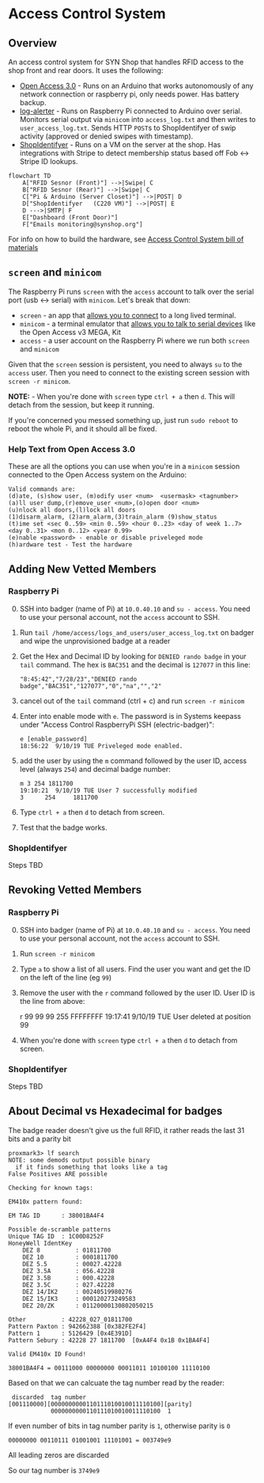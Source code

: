 # Access Control System

## Overview

An access control system for SYN Shop that handles RFID access to the shop front and rear doors.  It uses the following:

* [Open Access 3.0](https://www.accxproducts.com/wiki/index.php?title=Open_Access_3.0) - Runs on an Arduino that works autonomously of any network connection or raspberry pi, only needs power. Has battery backup. 
* [log-alerter](https://github.com/synshop/log-alerter) - Runs on Raspberry Pi connected to Arduino over serial.  Monitors serial output via `minicom`  into `access_log.txt` and then writes to `user_access_log.txt`. Sends HTTP `POST`s to ShopIdentifyer of swip activity (approved or denied swipes with timestamp).
* [ShopIdentifyer](https://github.com/synshop/ShopIdentifyer) - Runs on a VM on the server at the shop.  Has integrations with Stripe to detect membership status based off Fob <-> Stripe ID lookups.

```mermaid
flowchart TD
    A["RFID Sesnor (Front)"] -->|Swipe| C
    B["RFID Sesnor (Rear)"] -->|Swipe| C
    C["Pi & Arduino (Server Closet)"] -->|POST| D
    D["ShopIdentifyer   (C220 VM)"] -->|POST| E
    D --->|SMTP| F
    E["Dashboard (Front Door)"]
    F["Emails monitoring@synshop.org"]
```

For info on how to build the hardware, see [Access Control System bill of materials](https://docs.google.com/spreadsheet/ccc?key=0As-Fbiasxp7CdC1ZWXZZVzRoRzdycnZjV19ZVW5WMFE#gid=2)

##  `screen` and `minicom`

The Raspberry Pi runs `screen` with the `access` account to talk over the serial port (usb <-> serial) with `minicom`. Let's break that down:

* `screen` - an app that [allows you to connect](https://en.wikipedia.org/wiki/GNU_Screen) to a long lived terminal. 
* `minicom` - a terminal emulator that [allows you to talk to serial devices](https://en.wikipedia.org/wiki/Minicom) like the Open Access v3 MEGA, Kit
* `access` - a user account on the Raspberry Pi where we run both `screen` and `minicom`

Given that the `screen` session is persistent, you need to always `su` to the `access` user.  Then you need to connect
to the existing screen session with `screen -r minicom`.

**NOTE:** - When you're done with `screen` type `ctrl + a` then `d`.  This will detach from the session, but
keep it running.

If you're concerned you messed something up, just run `sudo reboot` to reboot the whole Pi, and it should all be fixed.

### Help Text from Open Access 3.0

These are all the options you can use when you're in a `minicom` session connected to the Open Access system on the Arduino:
    
    Valid commands are:
    (d)ate, (s)show user, (m)odify user <num>  <usermask> <tagnumber>
    (a)ll user dump,(r)emove_user <num>,(o)open door <num>
    (u)nlock all doors,(l)lock all doors
    (1)disarm_alarm, (2)arm_alarm,(3)train_alarm (9)show_status
    (t)ime set <sec 0..59> <min 0..59> <hour 0..23> <day of week 1..7>
    <day 0..31> <mon 0..12> <year 0.99>
    (e)nable <password> - enable or disable priveleged mode
    (h)ardware test - Test the hardware
    


## Adding New Vetted Members

### Raspberry Pi
0. SSH into badger (name of Pi) at `10.0.40.10` and `su - access`. You need to use your personal account, not the `access` account to SSH.
1. Run  `tail /home/access/logs_and_users/user_access_log.txt` on badger and wipe the unprovisioned badge at a reader
3. Get the Hex and Decimal ID by looking for `DENIED rando badge` in your `tail` command. The hex is `BAC351` and the decimal is `127077` in this line:

    `"8:45:42","7/28/23","DENIED rando badge","BAC351","127077","0","na","","2"`

4. cancel out of the `tail` command (ctrl + c) and run `screen -r minicom`
5. Enter into enable mode with `e`. The password is in Systems keepass under "Access Control RaspberryPi SSH (electric-badger)":

    ```
    e [enable_password]
    18:56:22  9/10/19 TUE Priveleged mode enabled.
    ```
   
6. add the user by using the `m` command followed by the user ID, access level (always `254`) and decimal badge number:

    ```
    m 3 254 1811700
    19:10:21  9/10/19 TUE User 7 successfully modified
    3      254     1811700
    ```
7. Type `ctrl + a` then `d` to detach from screen.
8. Test that the badge works.

### ShopIdentifyer

Steps TBD

## Revoking Vetted Members

### Raspberry Pi
0. SSH into badger (name of Pi) at `10.0.40.10` and `su - access`. You need to use your personal account, not the `access` account to SSH. 
1. Run `screen -r minicom`
2. Type `a` to show a list of all users.  Find the user you want and get the ID on the left of the line (eg `99`)
3. Remove the user with the `r` command followed by the user ID. User ID is the line from above:

    r 99
    99 99     255     FFFFFFFF
    19:17:41  9/10/19 TUE User deleted at position 99
4. When you're done with `screen` type `ctrl + a` then `d` to detach from screen.

### ShopIdentifyer

Steps TBD

## About Decimal vs Hexadecimal for badges

The badge reader doesn't give us the full RFID, it rather reads the last 31 bits and a parity bit

```
proxmark3> lf search
NOTE: some demods output possible binary
  if it finds something that looks like a tag
False Positives ARE possible

Checking for known tags:

EM410x pattern found:

EM TAG ID      : 38001BA4F4

Possible de-scramble patterns
Unique TAG ID  : 1C00D8252F
HoneyWell IdentKey 
    DEZ 8          : 01811700
    DEZ 10         : 0001811700
    DEZ 5.5        : 00027.42228
    DEZ 3.5A       : 056.42228
    DEZ 3.5B       : 000.42228
    DEZ 3.5C       : 027.42228
    DEZ 14/IK2     : 00240519980276
    DEZ 15/IK3     : 000120273249583
    DEZ 20/ZK      : 01120000130802050215

Other          : 42228_027_01811700
Pattern Paxton : 942662388 [0x382FE2F4]
Pattern 1      : 5126429 [0x4E391D]
Pattern Sebury : 42228 27 1811700  [0xA4F4 0x1B 0x1BA4F4]

Valid EM410x ID Found!

38001BA4F4 = 00111000 00000000 00011011 10100100 11110100
```

Based on that we can calcuate the tag number read by the reader:

```
 discarded  tag number
[001110000][0000000000110111010010011110100][parity]
            0000000000110111010010011110100  1
```

If even number of bits in tag number parity is `1`, otherwise parity is `0`

```
00000000 00110111 01001001 11101001 = 003749e9
```

All leading zeros are discarded

So our tag number is `3749e9`
